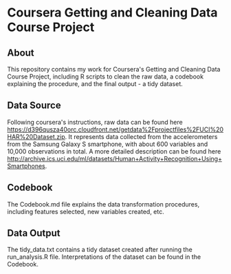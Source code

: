 # Coursera Getting and Cleaning Data Course Project

## About
This repository contains my work for Coursera's Getting and Cleaning Data Course Project, including R scripts to clean the raw data, a codebook explaining the procedure, and the final output - a tidy dataset.

## Data Source
Following coursera's instructions, raw data can be found here https://d396qusza40orc.cloudfront.net/getdata%2Fprojectfiles%2FUCI%20HAR%20Dataset.zip. It represents data collected from the accelerometers from the Samsung Galaxy S smartphone, with about 600 variables and 10,000 observations in total. A more detailed description can be found here http://archive.ics.uci.edu/ml/datasets/Human+Activity+Recognition+Using+Smartphones.

## Codebook
The Codebook.md file explains the data transformation procedures, including features selected, new variables created, etc.

## Data Output
The tidy_data.txt contains a tidy dataset created after running the run_analysis.R file. Interpretations of the dataset can be found in the Codebook.
